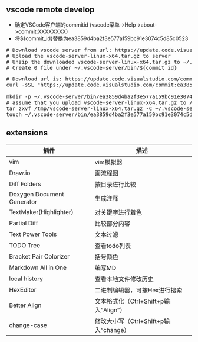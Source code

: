 vscode remote develop
-------------------------------------------

- 确定VSCode客户端的commitid (vscode菜单->Help->about->commit:XXXXXXXX)
- 将${commit_id}替换为ea3859d4ba2f3e577a159bc91e3074c5d85c0523
<pre>
# Download vscode server from url: https://update.code.visualstudio.com/commit:${commit_id}/server-linux-x64/stable
# Upload the vscode-server-linux-x64.tar.gz to server
# Unzip the downloaded vscode-server-linux-x64.tar.gz to ~/.vscode-server/bin/${commit_id} without vscode-server-linux-x64 dir
# Create 0 file under ~/.vscode-server/bin/${commit_id}
</pre>

<pre>
# Download url is: https://update.code.visualstudio.com/commit:${commit_id}/server-linux-x64/stable
curl -sSL "https://update.code.visualstudio.com/commit:ea3859d4ba2f3e577a159bc91e3074c5d85c0523/server-linux-x64/stable" -o vscode-server-linux-x64.tar.gz

mkdir -p ~/.vscode-server/bin/ea3859d4ba2f3e577a159bc91e3074c5d85c0523
# assume that you upload vscode-server-linux-x64.tar.gz to /tmp dir
tar zxvf /tmp/vscode-server-linux-x64.tar.gz -C ~/.vscode-server/bin/ea3859d4ba2f3e577a159bc91e3074c5d85c0523--strip 1
touch ~/.vscode-server/bin/ea3859d4ba2f3e577a159bc91e3074c5d85c0523/0
</pre>




extensions
-------------------------------------------

|插件|描述|
|----|----|
|vim |vim模拟器|
|Draw.io |画流程图|
|Diff Folders |按目录进行比较|
|Doxygen Document Generator|生成注释|
|TextMaker(Highlighter) |对关键字进行着色|
|Partial Diff |比较部分内容|
|Text Power Tools |文本过滤|
|TODO Tree |查看todo列表|
|Bracket Pair Colorizer |括号颜色|
|Markdown All in One |编写MD|
|local history|查看本地文件修改历史|
|HexEditor |二进制编辑器，可按Hex进行搜索|
|Better Align |文本格式化（Ctrl+Shift+p输入“Align”）|
|change-case |修改大小写（Ctrl+Shift+p输入“change）|
